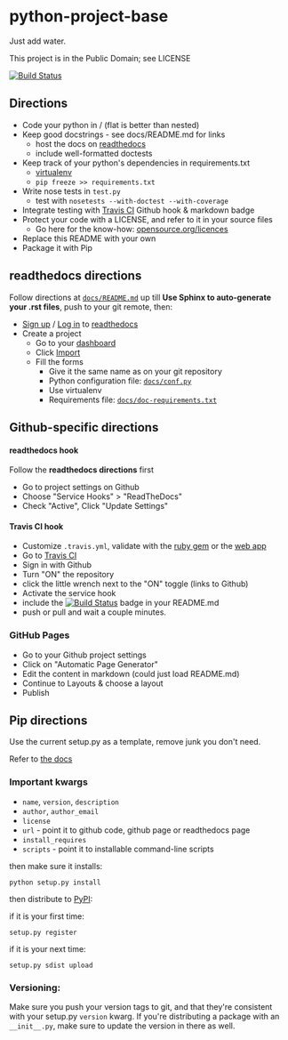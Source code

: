 python-project-base
===================

Just add water.

This project is in the Public Domain; see LICENSE

[![Build Status][2.1]][2.2]

## Directions

  * Code your python in / (flat is better than nested)
  * Keep good docstrings - see docs/README.md for links
    * host the docs on [readthedocs][0]
    * include well-formatted doctests
  * Keep track of your python's dependencies in requirements.txt
    * [virtualenv][1]
    * `pip freeze >> requirements.txt`
  * Write nose tests in `test.py`
    * test with `nosetests --with-doctest --with-coverage`
  * Integrate testing with [Travis CI][1] Github hook & markdown badge
  * Protect your code with a LICENSE, and refer to it in your source files
    * Go here for the know-how: [opensource.org/licences][5]
  * Replace this README with your own
  * Package it with Pip

## readthedocs directions

Follow directions at [`docs/README.md`](/docs/README.md) up till **Use Sphinx to auto-generate your .rst files**, push to your git remote, then:

  * [Sign up][0.1] / [Log in][0.2] to [readthedocs][0]
  * Create a project
    * Go to your [dashboard][0.3]
    * Click [Import][0.4]
    * Fill the forms
      * Give it the same name as on your git repository
      * Python configuration file: [`docs/conf.py`](/docs/conf.py)
      * Use virtualenv
      * Requirements file: [`docs/doc-requirements.txt`](/docs/doc-requirements.txt)

## Github-specific directions

#### readthedocs hook
Follow the **readthedocs directions** first
  * Go to project settings on Github
  * Choose "Service Hooks" > "ReadTheDocs"
  * Check "Active", Click "Update Settings"

#### Travis CI hook
  * Customize `.travis.yml`, validate with the [ruby gem][2.3] or the [web app][2.4]
  * Go to [Travis CI][3]
  * Sign in with Github
  * Turn "ON" the repository
  * click the little wrench next to the "ON" toggle (links to Github)
  * Activate the service hook
  * include the [![Build Status][2.1]][2.2] badge in your README.md
  * push or pull and wait a couple minutes.

### GitHub Pages
  * Go to your Github project settings
  * Click on "Automatic Page Generator"
  * Edit the content in markdown (could just load README.md)
  * Continue to Layouts & choose a layout
  * Publish


## Pip directions
Use the current setup.py as a template, remove junk you don't need.

Refer to [the docs][4]

### Important kwargs
  * `name`, `version`, `description`
  * `author`, `author_email`
  * `license`
  * `url` - point it to github code, github page or readthedocs page
  * `install_requires`
  * `scripts` - point it to installable command-line scripts

then make sure it installs:
```
python setup.py install
```

then distribute to [PyPI][3]:

if it is your first time:
```
setup.py register
```

if it is your next time:
```
setup.py sdist upload
```

### Versioning:
Make sure you push your version tags to git, and that they're consistent with your setup.py `version` kwarg. If you're distributing a package with an `__init__.py`, make sure to update the version in there as well.

[0]: https://readthedocs.org
  [0.1]: https://readthedocs.org/accounts/register/
  [0.2]: https://readthedocs.org/accounts/login/
  [0.3]: https://readthedocs.org/dashboard/
  [0.4]: https://readthedocs.org/dashboard/import/
[1]: https://github.com/pypa/virtualenv
[2]: https://travis-ci.org
  [2.1]: https://travis-ci.org/jameh/python-project-base.png
  [2.2]: https://travis-ci.org/jameh/python-project-base
  [2.3]: http://about.travis-ci.org/docs/user/travis-lint/
  [2.4]: http://lint.travis-ci.org/
[3]: https://pypi.python.org/pypi
[4]: http://pythonhosted.org/distribute/
[5]: http://opensource.org/licenses/

